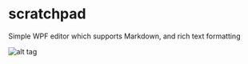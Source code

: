 # scratchpad
Simple WPF editor which supports Markdown, and rich text formatting

![alt tag](http://getglimpses.com/github/scratchpad/scatchpad.png)
